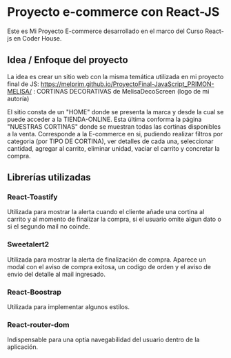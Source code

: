# Proyecto e-commerce con React-JS

Este es Mi Proyecto E-commerce desarrollado en el marco del Curso React-js en Coder House. 

## Idea / Enfoque del proyecto

La idea es crear un sitio web con la misma temática utilizada en mi proyecto final de JS: https://melprim.github.io/ProyectoFinal-JavaScript_PRIMON-MELISA/ : CORTINAS DECORATIVAS de MelisaDecoScreen (logo de mi autoría)

El sitio consta de un "HOME" donde se presenta la marca y desde la cual se puede acceder a la TIENDA-ONLINE. Esta última conforma la página "NUESTRAS CORTINAS" donde se muestran todas las cortinas disponibles a la venta. Corresponde a la E-commerce en si, pudiendo realizar filtros por categoria (por TIPO DE CORTINA), ver detalles de cada una, seleccionar cantidad, agregar al carrito, eliminar unidad, vaciar el carrito y concretar la compra. 

## Librerías utilizadas

### React-Toastify 
Utilizada para mostrar la alerta cuando el cliente añade una cortina al carrito y al momento de finalizar la compra, si el usuario omite algun dato o si el segundo mail no coinde.

### Sweetalert2
Utilizada para mostrar la alerta de finalización de compra. Aparece un modal con el aviso de compra exitosa, un codigo de orden y el aviso de envio del detalle al mail ingresado.

### React-Boostrap
Utilizada para implementar algunos estilos.

### React-router-dom
Indispensable para una optia navegabilidad del usuario dentro de la aplicación.

